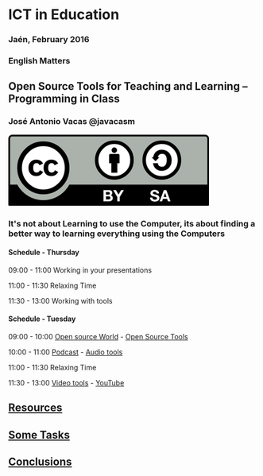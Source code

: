 # ICT in Education

### Jaén, February 2016

### English Matters

## Open Source Tools for Teaching and Learning – Programming in Class

### José Antonio Vacas @javacasm

![./Licencia CC.png](./images/Licencia_CC.png)

### It's not about Learning to use the Computer, its about finding a better way to learning everything using the Computers

#### Schedule - Thursday

  09:00 - 11:00 Working in your presentations

  11:00 - 11:30 Relaxing Time

  11:30 - 13:00 Working with tools

#### Schedule - Tuesday

  09:00 - 10:00 [Open source World](./OpenSourceWorld.md) - [Open Source Tools](./OpenSourceTools.md)

  10:00 - 11:00 [Podcast](./Podcast.md) - [Audio tools](./audioTools.md)

  11:00 - 11:30 Relaxing Time

  11:30 - 13:00 [Video tools](./Video.md) - [YouTube](./youtube.md)

## [Resources](./resources.md)

## [Some Tasks](./task.md)

## [Conclusions](./conclusions.md)
